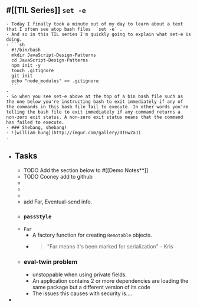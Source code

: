 ## #[[TIL Series]] `set -e`
	- Today I finally took a minute out of my day to learn about a text that I often see atop bash files  `set -e` .
	- And so in this TIL series I'm quickly going to explain what set-e is doing.
	- ```sh
	  #!/bin/bash
	  mkdir JavaScript-Design-Patterns
	  cd JavaScript-Design-Patterns
	  npm init -y
	  touch .gitignore
	  git init 
	  echo "node_modules" >> .gitignore
	  ```
	-
	- So when you see set-e above at the top of a bin bash file such as the one below you're instructing bash to exit immediately if any of the commands in this bash file fail to execute. In other words you're telling the bash file to exit immediately if any command returns a non-zero exit status. A non-zero exit status means that the command has failed to execute.
	- ### Shebang, shebang!
	- ![william hung](http://imgur.com/gallery/dTGwZaJ)
	-
- ## Tasks
	- TODO Add the section below to #[[Demo Notes**]]
	- TODO Cooney add to github
	-
	-
	-
	- add Far, Eventual-send info.
	- ### `passStyle`
	- `Far`
		- A factory function for creating `Remotable` objects.
		- > "Far means it's been marked for serialization" - Kris
	- ### eval-twin problem
		- unstoppable when using private fields.
		- An application contains 2 or more dependencies are loading the same package but a different version of its code
		- The issues this causes with security is....
-